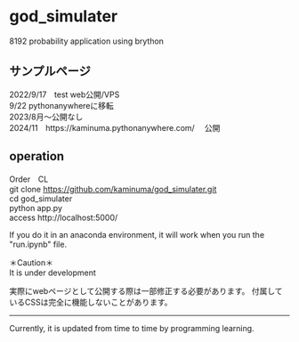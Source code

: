 # god_simulater  
  8192 probability application using brython  
  
  <h2>サンプルページ</h2>
  2022/9/17　test web公開/VPS<br>
  9/22 pythonanywhereに移転<br>
  2023/8月～公開なし<br>
  2024/11　https://kaminuma.pythonanywhere.com/
　公開
  
  
  operation
  --------------------------------------
  Order　CL  
  git clone https://github.com/kaminuma/god_simulater.git  
  cd god_simulater  
  python app.py  
  access http://localhost:5000/  
  
  If you do it in an anaconda environment, 
  it will work when you run the "run.ipynb" file.
  
  ＊Caution＊  
  It is under development
 
  実際にwebページとして公開する際は一部修正する必要があります。
  付属しているCSSは完全に機能しないことがあります。
  
  *********
  Currently, it is updated from time to time by programming learning.
